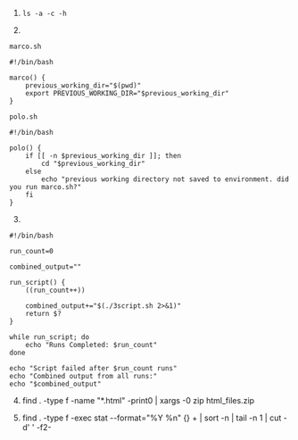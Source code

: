 1. `ls -a -c -h`

2. 
```
marco.sh

#!/bin/bash

marco() {
    previous_working_dir="$(pwd)"
    export PREVIOUS_WORKING_DIR="$previous_working_dir"
}

```
```
polo.sh

#!/bin/bash

polo() {
    if [[ -n $previous_working_dir ]]; then
        cd "$previous_working_dir"
    else
        echo "previous working directory not saved to environment. did you run marco.sh?"
    fi
}
```

3. 
```
#!/bin/bash

run_count=0

combined_output=""

run_script() {
    ((run_count++))

    combined_output+="$(./3script.sh 2>&1)"
    return $?
}

while run_script; do
    echo "Runs Completed: $run_count"
done

echo "Script failed after $run_count runs"
echo "Combined output from all runs:"
echo "$combined_output"
```

4. find . -type f -name "*.html" -print0 | xargs -0 zip html_files.zip

5. find . -type f -exec stat --format="%Y %n" {} + | sort -n | tail -n 1 | cut -d' ' -f2-
